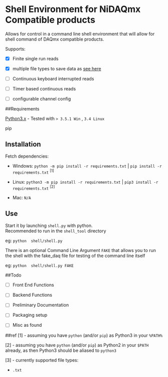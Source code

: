 # Shell Environment for NiDAQmx Compatible products

Allows for control in a command line
shell environment that will allow for shell
command of DAQmx compatible products. 

Supports:
 - [x] Finite single run reads
 - [x] multiple file types to save data as [see here](#ref)
 - [ ] Continuous keyboard interrupted reads
 - [ ] Timer based continuous reads
 - [ ] configurable channel config
 
 
##Requirements


[Python3.x][py] - Tested with `> 3.5.1 Win` , `3.4 Linux`

pip

## Installation

[//]: # "Setup virtualenv stuff here if needed" 

Fetch dependencies: 

- Windows: `python -m pip install -r requirements.txt` | `pip install -r requirements.txt` <sup>[1]</sup>

- Linux: `python3 -m pip install -r requirements.txt` | `pip3 install -r requirements.txt` <sup>[2]</sup>

- Mac: `N/A`

[//]: # "setup.py stuff here" 

[//]: # "starting with either bat or sh scripts" 

## Use 
Start it by launching `shell.py` with python.  
Recommended to run in the `shell_tool` directory

eg: `python  shell/shell.py` 

There is an optional Command Line Argument `FAKE` 
that allows you to run the shell with the 
fake_daq file for testing of the command line itself

eg: `python  shell/shell.py FAKE` 

##Todo 
- [ ] Front End Functions
- [ ] Backend Functions
- [ ] Preliminary Documentation
- [ ] Packaging setup 


- [ ] Misc as found

##ref
[1] - assuming you have `python` (and/or `pip`) as Python3 in your `%PATH%`

[2] - assuming you have `python` (and/or `pip`) as Python2 in your `$PATH` already,
as then Python3 should be aliased to `python3`

[3] - currently supported file types:
- `.txt`

[//]: # '- `.mat`'
[//]: # '- `.csv`'


[//]: # "links"
[py]:https://www.python.org/ "Python main page" 
